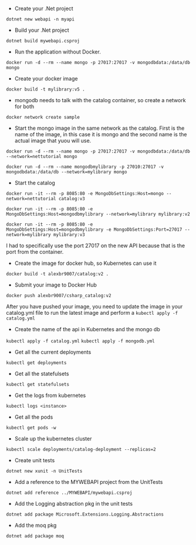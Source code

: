 - Create your .Net project

`dotnet new webapi -n myapi`

- Build your .Net project

`dotnet build mywebapi.csproj`

- Run the application without Docker.

`docker run -d --rm --name mongo -p 27017:27017 -v mongodbdata:/data/db mongo`

- Create your docker image

`docker build -t mylibrary:v5 . `

- mongodb needs to talk with the catalog container, so create a network for both

`docker network create sample`

- Start the mongo image in the same network as the catalog. First is the name of the image, in this case it is mongo and the second name is the actual image that yuou will use. 

`docker run -d --rm --name mongo -p 27017:27017 -v mongodbdata:/data/db --network=nettutorial mongo`

`docker run -d --rm --name mongodbmylibrary -p 27010:27017 -v mongodbdata:/data/db --network=mylibrary mongo`

- Start the catalog

`docker run -it --rm -p 8085:80 -e MongoDbSettings:Host=mongo --network=nettutorial catalog:v3`

`docker run -it --rm -p 8085:80 -e MongoDbSettings:Host=mongodbmylibrary --network=mylibrary mylibrary:v2`

`docker run -it --rm -p 8085:80 -e MongoDbSettings:Host=mongodbmylibrary -e MongoDbSettings:Port=27017 --network=mylibrary mylibrary:v3`

I had to specifically use the port 27017 on the new API because that is the port from the container. 

- Create the image for docker hub, so Kubernetes can use it

`docker build -t alexbr9007/catalog:v2 . `

- Submit your image to Docker Hub

`docker push alexbr9007/csharp_catalog:v2`

After you have pushed your image, you need to update the image in your catalog.yml file to run the latest image and perform a `kubectl apply -f catalog.yml`

- Create the name of the api in Kubernetes and the mongo db

`kubectl apply -f catalog.yml`
`kubectl apply -f mongodb.yml`

- Get all the current deployments

`kubectl get deployments`

- Get all the statefulsets

`kubectl get statefulsets`

- Get the logs from kubernetes

`kubectl logs <instance>`

- Get all the pods

`kubectl get pods -w`

- Scale up the kubernetes cluster

`kubectl scale deployments/catalog-deployment --replicas=2`

- Create unit tests

`dotnet new xunit -n UnitTests`

- Add a reference to the MYWEBAPI project from the UnitTests

`dotnet add reference ../MYWEBAPI/mywebapi.csproj`

- Add the Logging abstraction pkg in the unit tests

`dotnet add package Microsoft.Extensions.Logging.Abstractions`

- Add the moq pkg

`dotnet add package moq`